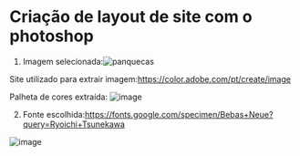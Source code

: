 #  Criação de layout de site com o photoshop

1. Imagem selecionada:![panquecas](https://user-images.githubusercontent.com/79714103/140330300-9e2039e2-e421-4d27-9ff3-1a58e054fc12.png)

Site utilizado para extrair imagem:https://color.adobe.com/pt/create/image

Palheta de cores extraída: ![image](https://user-images.githubusercontent.com/79714103/140329350-ec15f35b-37a9-42cc-821e-3e81735ea02d.png)

2. Fonte escolhida:https://fonts.google.com/specimen/Bebas+Neue?query=Ryoichi+Tsunekawa

![image](https://user-images.githubusercontent.com/79714103/140330484-4470e8b0-fe4b-4ce8-8e3e-6fe241c2ad10.png)


